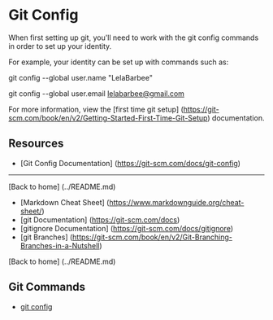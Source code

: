 # Git Config

When first setting up git, you'll need to work with the git config commands in order to set up your identity.

For example, your identity can be set up with commands such as:

git config --global user.name "LelaBarbee"

git config --global user.email lelabarbee@gmail.com

For more information, view the [first time git setup] (https://git-scm.com/book/en/v2/Getting-Started-First-Time-Git-Setup) documentation.

## Resources

- [Git Config Documentation] (https://git-scm.com/docs/git-config)

---


[Back to home] (../README.md)
- [Markdown Cheat Sheet] (https://www.markdownguide.org/cheat-sheet/)
- [git Documentation] (https://git-scm.com/docs)
- [gitignore Documentation] (https://git-scm.com/docs/gitignore)
- [git Branches] (https://git-scm.com/book/en/v2/Git-Branching-Branches-in-a-Nutshell)


[Back to home] (../README.md)

## Git Commands
- [git config](./commands/Config.md)
